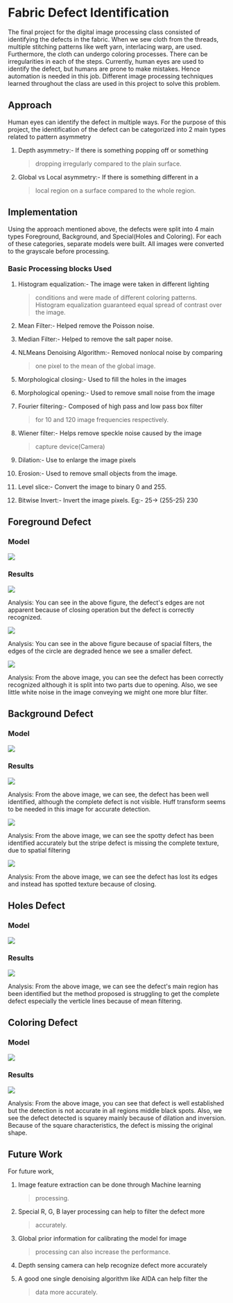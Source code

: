 # Fabric Defect Identification

The final project for the digital image processing class consisted of
identifying the defects in the fabric. When we sew cloth from the
threads, multiple stitching patterns like weft yarn, interlacing warp,
are used. Furthermore, the cloth can undergo coloring processes. There
can be irregularities in each of the steps. Currently, human eyes are
used to identify the defect, but humans are prone to make mistakes.
Hence automation is needed in this job. Different image processing
techniques learned throughout the class are used in this project to
solve this problem.

## Approach

Human eyes can identify the defect in multiple ways. For the purpose of
this project, the identification of the defect can be categorized into 2
main types related to pattern asymmetry

1.  Depth asymmetry:- If there is something popping off or something
    > dropping irregularly compared to the plain surface.

2.  Global vs Local asymmetry:- If there is something different in a
    > local region on a surface compared to the whole region.

## Implementation

Using the approach mentioned above, the defects were split into 4 main
types Foreground, Background, and Special(Holes and Coloring). For each
of these categories, separate models were built. All images were
converted to the grayscale before processing.

### Basic Processing blocks Used

1.  Histogram equalization:- The image were taken in different lighting
    > conditions and were made of different coloring patterns. Histogram
    > equalization guaranteed equal spread of contrast over the image.

2.  Mean Filter:- Helped remove the Poisson noise.

3.  Median Filter:- Helped to remove the salt paper noise.

4.  NLMeans Denoising Algorithm:- Removed nonlocal noise by comparing
    > one pixel to the mean of the global image.

5.  Morphological closing:- Used to fill the holes in the images

6.  Morphological opening:- Used to remove small noise from the image

7.  Fourier filtering:- Composed of high pass and low pass box filter
    > for 10 and 120 image frequencies respectively.

8.  Wiener filter:- Helps remove speckle noise caused by the image
    > capture device(Camera)

9.  Dilation:- Use to enlarge the image pixels

10. Erosion:- Used to remove small objects from the image.

11. Level slice:- Convert the image to binary 0 and 255.

12. Bitwise Invert:- Invert the image pixels. Eg:- 25-\> (255-25) 230

## Foreground Defect

### Model

![](./images/media/image4.jpg)
### Results

![](./images/media/image5.jpg)

Analysis: You can see in the above figure, the defect's edges are not
apparent because of closing operation but the defect is correctly
recognized.

![](./images/media/image11.jpg)

Analysis: You can see in the above figure because of spacial filters,
the edges of the circle are degraded hence we see a smaller defect.

![](./images/media/image7.jpg)

Analysis: From the above image, you can see the defect has been
correctly recognized although it is split into two parts due to opening.
Also, we see little white noise in the image conveying we might one more
blur filter.

## Background Defect

### Model

![](./images/media/image6.jpg)

### Results

![](./images/media/image10.jpg)

Analysis: From the above image, we can see, the defect has been well
identified, although the complete defect is not visible. Huff transform
seems to be needed in this image for accurate detection.

![](./images/media/image3.jpg)

Analysis: From the above image, we can see the spotty defect has been
identified accurately but the stripe defect is missing the complete
texture, due to spatial filtering

![](./images/media/image9.jpg)

Analysis: From the above image, we can see the defect has lost its edges
and instead has spotted texture because of closing.

## Holes Defect

### Model

![](./images/media/image1.jpg)

### Results

![](./images/media/image8.jpg)

Analysis: From the above image, we can see the defect's main region has
been identified but the method proposed is struggling to get the
complete defect especially the verticle lines because of mean filtering.

## Coloring Defect

### Model

![](./images/media/image12.jpg)

### Results

![](./images/media/image2.jpg)

Analysis: From the above image, you can see that defect is well
established but the detection is not accurate in all regions middle
black spots. Also, we see the defect detected is squarey mainly because
of dilation and inversion. Because of the square characteristics, the
defect is missing the original shape.

## Future Work

For future work,

1.  Image feature extraction can be done through Machine learning
    > processing.

2.  Special R, G, B layer processing can help to filter the defect more
    > accurately.

3.  Global prior information for calibrating the model for image
    > processing can also increase the performance.

4.  Depth sensing camera can help recognize defect more accurately

5.  A good one single denoising algorithm like AIDA can help filter the
    > data more accurately.
